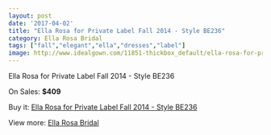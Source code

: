 ```yaml
---
layout: post
date: '2017-04-02'
title: "Ella Rosa for Private Label Fall 2014 - Style BE236"
category: Ella Rosa Bridal
tags: ["fall","elegant","ella","dresses","label"]
image: http://www.idealgown.com/11851-thickbox_default/ella-rosa-for-private-label-fall-2014-style-be236.jpg
---
```

Ella Rosa for Private Label Fall 2014 - Style BE236

On Sales: **$409**
<a href="https://www.idealgown.com/en/ella-rosa-bridal/4812-ella-rosa-for-private-label-fall-2014-style-be236.html"><amp-img layout="responsive" width="600" height="600" src="//www.idealgown.com/11851-thickbox_default/ella-rosa-for-private-label-fall-2014-style-be236.jpg" alt="Ella Rosa for Private Label Fall 2014 - Style BE236 0" /></a>
<a href="https://www.idealgown.com/en/ella-rosa-bridal/4812-ella-rosa-for-private-label-fall-2014-style-be236.html"><amp-img layout="responsive" width="600" height="600" src="//www.idealgown.com/11853-thickbox_default/ella-rosa-for-private-label-fall-2014-style-be236.jpg" alt="Ella Rosa for Private Label Fall 2014 - Style BE236 1" /></a>
<a href="https://www.idealgown.com/en/ella-rosa-bridal/4812-ella-rosa-for-private-label-fall-2014-style-be236.html"><amp-img layout="responsive" width="600" height="600" src="//www.idealgown.com/11852-thickbox_default/ella-rosa-for-private-label-fall-2014-style-be236.jpg" alt="Ella Rosa for Private Label Fall 2014 - Style BE236 2" /></a>

Buy it: [Ella Rosa for Private Label Fall 2014 - Style BE236](https://www.idealgown.com/en/ella-rosa-bridal/4812-ella-rosa-for-private-label-fall-2014-style-be236.html "Ella Rosa for Private Label Fall 2014 - Style BE236")

View more: [Ella Rosa Bridal](https://www.idealgown.com/en/60-ella-rosa-bridal "Ella Rosa Bridal")
